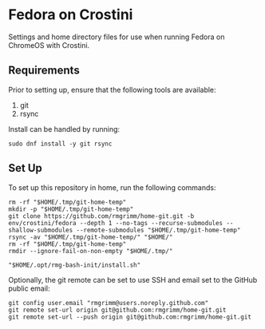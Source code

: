 # Fedora on Crostini

Settings and home directory files for use when running Fedora on ChromeOS
with Crostini.

## Requirements

Prior to setting up, ensure that the following tools are available:

1. git
2. rsync

Install can be handled by running:

```shell
sudo dnf install -y git rsync
```

## Set Up

To set up this repository in home, run the following commands:

```shell
rm -rf "$HOME/.tmp/git-home-temp"
mkdir -p "$HOME/.tmp/git-home-temp"
git clone https://github.com/rmgrimm/home-git.git -b env/crostini/fedora --depth 1 --no-tags --recurse-submodules --shallow-submodules --remote-submodules "$HOME/.tmp/git-home-temp"
rsync -av "$HOME/.tmp/git-home-temp/" "$HOME/"
rm -rf "$HOME/.tmp/git-home-temp"
rmdir --ignore-fail-on-non-empty "$HOME/.tmp/"

"$HOME/.opt/rmg-bash-init/install.sh"
```

Optionally, the git remote can be set to use SSH and email set to the GitHub
public email:

```shell
git config user.email "rmgrimm@users.noreply.github.com"
git remote set-url origin git@github.com:rmgrimm/home-git.git
git remote set-url --push origin git@github.com:rmgrimm/home-git.git
```
